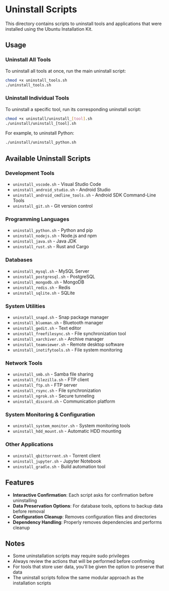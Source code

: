 # Uninstall Scripts

This directory contains scripts to uninstall tools and applications that were installed using the Ubuntu Installation Kit.

## Usage

### Uninstall All Tools

To uninstall all tools at once, run the main uninstall script:

```bash
chmod +x uninstall_tools.sh
./uninstall_tools.sh
```

### Uninstall Individual Tools

To uninstall a specific tool, run its corresponding uninstall script:

```bash
chmod +x uninstall/uninstall_[tool].sh
./uninstall/uninstall_[tool].sh
```

For example, to uninstall Python:

```bash
./uninstall/uninstall_python.sh
```

## Available Uninstall Scripts

### Development Tools
- `uninstall_vscode.sh` - Visual Studio Code
- `uninstall_android_studio.sh` - Android Studio
- `uninstall_android_cmdline_tools.sh` - Android SDK Command-Line Tools
- `uninstall_git.sh` - Git version control

### Programming Languages
- `uninstall_python.sh` - Python and pip
- `uninstall_nodejs.sh` - Node.js and npm
- `uninstall_java.sh` - Java JDK
- `uninstall_rust.sh` - Rust and Cargo

### Databases
- `uninstall_mysql.sh` - MySQL Server
- `uninstall_postgresql.sh` - PostgreSQL
- `uninstall_mongodb.sh` - MongoDB
- `uninstall_redis.sh` - Redis
- `uninstall_sqlite.sh` - SQLite

### System Utilities
- `uninstall_snapd.sh` - Snap package manager
- `uninstall_blueman.sh` - Bluetooth manager
- `uninstall_gedit.sh` - Text editor
- `uninstall_freefilesync.sh` - File synchronization tool
- `uninstall_xarchiver.sh` - Archive manager
- `uninstall_teamviewer.sh` - Remote desktop software
- `uninstall_inotifytools.sh` - File system monitoring

### Network Tools
- `uninstall_smb.sh` - Samba file sharing
- `uninstall_filezilla.sh` - FTP client
- `uninstall_ftp.sh` - FTP server
- `uninstall_rsync.sh` - File synchronization
- `uninstall_ngrok.sh` - Secure tunneling
- `uninstall_discord.sh` - Communication platform

### System Monitoring & Configuration
- `uninstall_system_monitor.sh` - System monitoring tools
- `uninstall_hdd_mount.sh` - Automatic HDD mounting

### Other Applications
- `uninstall_qbittorrent.sh` - Torrent client
- `uninstall_jupyter.sh` - Jupyter Notebook
- `uninstall_gradle.sh` - Build automation tool

## Features

- **Interactive Confirmation**: Each script asks for confirmation before uninstalling
- **Data Preservation Options**: For database tools, options to backup data before removal
- **Configuration Cleanup**: Removes configuration files and directories
- **Dependency Handling**: Properly removes dependencies and performs cleanup

## Notes

- Some uninstallation scripts may require sudo privileges
- Always review the actions that will be performed before confirming
- For tools that store user data, you'll be given the option to preserve that data
- The uninstall scripts follow the same modular approach as the installation scripts
